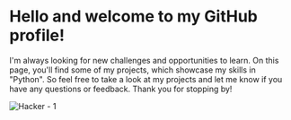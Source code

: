 # Hello and welcome to my GitHub profile!

I'm always looking for new challenges and opportunities to learn.
On this page, you'll find some of my projects, which showcase my skills in "Python".
So feel free to take a look at my projects and let me know if you have any questions or feedback.
Thank you for stopping by!

![Hacker - 1](https://user-images.githubusercontent.com/114032977/233812439-16ba9ec1-da79-4a0d-a572-3b2d7779af96.jpg)
